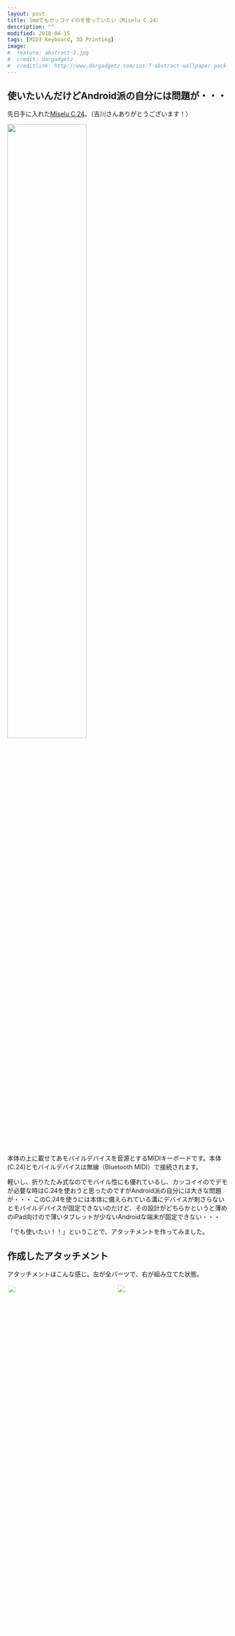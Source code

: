 ```yaml
---
layout: post
title: 1mmでもカッコイイのを使っていたい（Miselu C.24）
description: ""
modified: 2018-04-15
tags: [MIDI Keyboard, 3D Printing]
image:
#  feature: abstract-3.jpg
#  credit: dargadgetz
#  creditlink: http://www.dargadgetz.com/ios-7-abstract-wallpaper-pack-for-iphone-5-and-ipod-touch-retina/
---
```


## 使いたいんだけどAndroid派の自分には問題が・・・

先日手に入れた[Miselu C.24](http://miselu.com/c-24/)。（吉川さんありがとうございます！）
<div class="post-image-center">
<img src="{{ site.url }}/images/2018/04/c24_ipad_mini.jpg" width="60%">
</div>

本体の上に載せてあモバイルデバイスを音源とするMIDIキーボードです。本体(C.24)とモバイルデバイスは無線（Bluetooth MIDI）で接続されます。

軽いし、折りたたみ式なのでモバイル性にも優れているし、カッコイイのでデモが必要な時はC.24を使おうと思ったのですがAndroid派の自分には大きな問題が・・・
このC.24を使うには本体に備えられている溝にデバイスが刺さらないとモバイルデバイスが固定できないのだけど、その設計がどちらかというと薄めのiPad向けので薄いタブレットが少ないAndroidな端末が固定できない・・・

「でも使いたい！！」ということで、アタッチメントを作ってみました。

## 作成したアタッチメント
アタッチメントはこんな感じ。左が全パーツで、右が組み立てた状態。

<div class="post-image-center">
<img src="{{ site.url }}/images/2018/04/c24_attachment_parts.jpg" width="45%" style="filter:brightness(130%);">
<img src="{{ site.url }}/images/2018/04/c24_attachment_04.jpg" width="45%" style="filter:brightness(130%); margin-left:20px;">
</div>

取り付けるとこんな感じになります。左がC.24にセットした状態、右がC.24にセットしてタブレットを載せた状態。

<div class="post-image-center">
  <img src="{{ site.url }}/images/2018/04/c24_attachment_00.jpg" width="45%" style="">
  <img src="{{ site.url }}/images/2018/04/c24_attachment_01.jpg" width="45%" style="margin-left:20px">
</div>


## 無事にAndroidタブレットを固定できました
溝にはまらなかったAndroidタブレット([Lenovo Tab 4 Plus 8"](https://www.amazon.com/gp/product/B074FZZ4SG/))がしっかりと収まりました。（画面に表示されているアプリは[Web FM synthesizer](http://www.taktech.org/takm/WebFMSynth/)です）

<div class="post-image-center">
  <img src="{{ site.url }}/images/2018/04/c24_webaudio_fmsynth.jpg" width="60%">
</div>


## 3Dデータを公開します

STLファイルを公開していますのでご自由にお使いください！

- [コネクションプレート](https://blog.ryoyakawai.com/stl/2018/04/c24_back_support_plate.stl)
- メインプレート：[左](https://blog.ryoyakawai.com/stl/2018/04/c24_left.stl)、[右](https://blog.ryoyakawai.com/stl/2018/04/c24_right.stl)

<div class="post-image-center">
  <iframe id="vs_iframe" src="https://www.viewstl.com/?embedded&url=https://blog.ryoyakawai.com/stl/2018/04/c24_back_support_plate.stl&shading=flat&color=azure&bgcolor=transparent&clean=no&orientation=front&edges=yes&noborder=yes" style="border:0;margin:0;width:280px;height:150px;"></iframe>
</div>
<div class="post-image-center">
  <iframe id="vs_iframe" src="https://www.viewstl.com/?embedded&url=https://blog.ryoyakawai.com/stl/2018/04/c24_left.stl&shading=flat&color=azure&bgcolor=transparent&clean=no&orientation=front&edges=yes&noborder=yes" style="border:0;margin:0;width:280px;height:210px;"></iframe>
  <iframe id="vs_iframe" src="https://www.viewstl.com/?embedded&url=https://blog.ryoyakawai.com/stl/2018/04/c24_right.stl&shading=flat&color=azure&bgcolor=transparent&clean=no&orientation=front&edges=yes&noborder=yes" style="border:0;margin:0;width:280px;height:210px;"></iframe>
</div>


### プロトタイプ達

図面を起こすまでに作ったプロトタイプ達。右下から左へ、右上から左への順に進みました。

現物と合わせながら採寸してプロトタイプ作り、最終的に3Dデータにするまでで3〜4時間くらいで、
頭で考えてるくらいなら作ったほうが速いな〜、と思いました。プリントも全部で3時間くらいだったと思います。


<div class="post-image-center">
  <img src="{{ site.url }}/images/2018/04/c24_attachment_prototype.jpg" width="60%" style="filter:brightness(130%); border-radius:5px;">
</div>


## リンク

- [Miselu C.24](http://miselu.com/c-24/)
- [Lenovo Tab 4 Plus, 8"](https://www.amazon.com/gp/product/B074FZZ4SG/)

